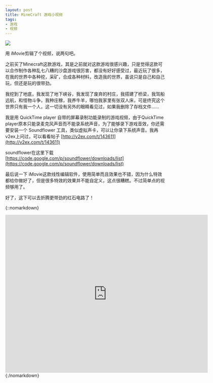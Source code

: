 ```yaml
---
layout: post
title: MineCraft 游戏小视频
tags:
- 游戏
- 视频
---
```

![](http://ww4.sinaimg.cn/large/6afb06cdgw1em81f5me3oj20qw0h4dix.jpg)

用 iMovie剪辑了个视频，说两句吧。

之前买了Minecraft这款游戏，其是之前就对这款游戏很感兴趣，只是觉得这款可以合作制作各种乱七八糟的沙盘游戏很厉害，都没有好好感受过，最近玩了很多，在我的世界中各种挖，采矿，合成各种材料，改造我的世界，虽说只是自己和自己玩，但还是玩的很带劲。

我挖到了地底，我发现了地下峡谷，我发现了废弃的村庄，我搭建了桥梁，我驾船远航，和怪物斗争，我种庄稼，我养牛羊，哪怕我家里有张双人床，可是终究这个世界只有我一个人，这一切没有另外的眼睛看见过，如果我删除了存档文件……

我是用 QuickTime player 自带的屏幕录制功能录制的游戏视频，由于QuickTime player原本只能录麦克风声音而不能录系统声音，为了能够录下游戏音效，你还需要安装一个 Soundflower 工具，类似虚拟声卡，可以让你录下系统声音。我再v2ex上问过，可以看看帖子
[http://v2ex.com/t/143611](http://v2ex.com/t/143611)

soundflower在这里下载
[https://code.google.com/p/soundflower/downloads/list](https://code.google.com/p/soundflower/downloads/list)

最后说一下 iMovie这款线性编辑软件，使用简单而且效果也不错，因为什么特效都给你做好了，但是很多特效的效果并不能自定义，这点很糟糕。不过简单点的视频够用了。

好了，这下可以去折腾更带劲的红石电路了！



{::nomarkdown}
<iframe height=498 width=640s src="http://player.youku.com/embed/XODI0ODU4MzMy" frameborder=0 allowfullscreen></iframe>
{:/nomarkdown}

